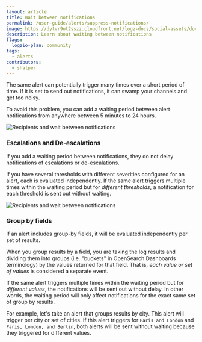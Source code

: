 ```yaml
---
layout: article
title: Wait between notifications
permalink: /user-guide/alerts/suppress-notifications/
image: https://dytvr9ot2sszz.cloudfront.net/logz-docs/social-assets/docs-social.jpg
description: Learn about waiting between notifications
flags:
  logzio-plan: community
tags:
  - alerts
contributors:
  - shalper
---
```


The same alert can potentially trigger many times over a short period of time. If it is set to send out notifications, it can swamp your channels and get too noisy.

To avoid this problem, you can add a waiting period between alert notifications from anywhere between 5 minutes to 24 hours.

![Recipients and wait between notifications](https://dytvr9ot2sszz.cloudfront.net/logz-docs/alerts/recipients-and-wait.png)

### Escalations and De-escalations

If you add a waiting period between notifications, they do not delay notifications of escalations or de-escalations.

If you have several thresholds with different severities configured for an alert, each is evaluated independently. If the same alert triggers multiple times within the waiting period but for _different thresholds_, a notification for each threshold is sent out without waiting.

![Recipients and wait between notifications](https://dytvr9ot2sszz.cloudfront.net/logz-docs/alerts/multiple-thresholds.png)

### Group by fields

If an alert includes group-by fields, it will be evaluated independently per set of results.

When you group results by a field, you are taking the log results and dividing them into groups (i.e. "buckets" in OpenSearch Dashboards terminology) by the values returned for that field. That is, _each value or set of values_ is considered a separate event.

If the same alert triggers multiple times within the waiting period but for _different values_, the notifications will be sent out without delay. In other words, the waiting period will only affect notifications for the exact same set of group by results.

For example, let's take an alert that groups results by city. This alert will trigger per city or set of cities. If this alert triggers for `Paris and London` and `Paris, London, and Berlin`, both alerts will be sent without waiting because they triggered for different values.